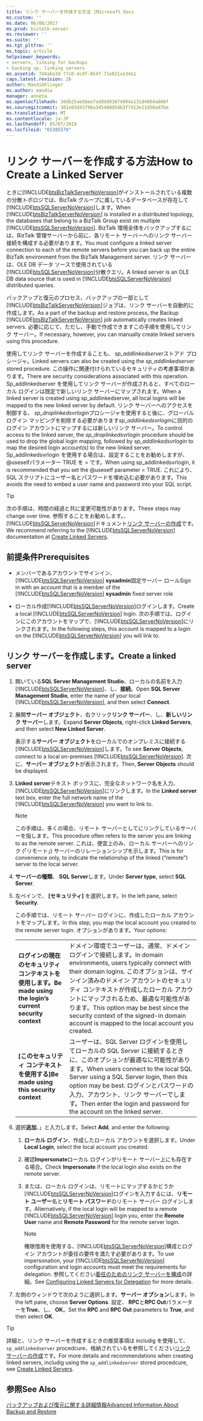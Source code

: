 ```yaml
---
title: リンク サーバーを作成する方法 |Microsoft Docs
ms.custom: ''
ms.date: 06/08/2017
ms.prod: biztalk-server
ms.reviewer: ''
ms.suite: ''
ms.tgt_pltfrm: ''
ms.topic: article
helpviewer_keywords:
- servers, linking for backups
- backing up, linking servers
ms.assetid: 7d4aba3d-77c0-4cdf-8547-71e821ce34a1
caps.latest.revision: 26
author: MandiOhlinger
ms.author: mandia
manager: anneta
ms.openlocfilehash: 3ddb25ae58ee7adddd936f4904a131d4064a608f
ms.sourcegitcommit: 381e83d43796a345488d54b3f7413e11d56ad7be
ms.translationtype: MT
ms.contentlocale: ja-JP
ms.lasthandoff: 05/07/2019
ms.locfileid: "65385570"
---
```

# <a name="how-to-create-a-linked-server"></a><span data-ttu-id="b7ad5-102">リンク サーバーを作成する方法</span><span class="sxs-lookup"><span data-stu-id="b7ad5-102">How to Create a Linked Server</span></span>
<span data-ttu-id="b7ad5-103">ときに[!INCLUDE[btsBizTalkServerNoVersion](../includes/btsbiztalkservernoversion-md.md)]がインストールされている複数の分散トポロジでは、BizTalk グループに属しているデータベースが存在して[!INCLUDE[btsSQLServerNoVersion](../includes/btssqlservernoversion-md.md)]します。</span><span class="sxs-lookup"><span data-stu-id="b7ad5-103">When [!INCLUDE[btsBizTalkServerNoVersion](../includes/btsbiztalkservernoversion-md.md)] is installed in a distributed topology, the databases that belong to a BizTalk Group exist on multiple [!INCLUDE[btsSQLServerNoVersion](../includes/btssqlservernoversion-md.md)].</span></span> <span data-ttu-id="b7ad5-104">BizTalk 環境全体をバックアップするには、BizTalk 管理サーバーから前に、各リモート サーバーへのリンク サーバー接続を構成する必要があります。</span><span class="sxs-lookup"><span data-stu-id="b7ad5-104">You must configure a linked server connection to each of the remote servers before you can back up the entire BizTalk environment from the BizTalk Management server.</span></span> <span data-ttu-id="b7ad5-105">リンク サーバーは、OLE DB データ ソースで使用されている[!INCLUDE[btsSQLServerNoVersion](../includes/btssqlservernoversion-md.md)]分散クエリ。</span><span class="sxs-lookup"><span data-stu-id="b7ad5-105">A linked server is an OLE DB data source that is used in [!INCLUDE[btsSQLServerNoVersion](../includes/btssqlservernoversion-md.md)] distributed queries.</span></span>  
  
 <span data-ttu-id="b7ad5-106">バックアップと復元のプロセス、バックアップの一部として[!INCLUDE[btsBizTalkServerNoVersion](../includes/btsbiztalkservernoversion-md.md)]ジョブは、リンク サーバーを自動的に作成します。</span><span class="sxs-lookup"><span data-stu-id="b7ad5-106">As a part of the backup and restore process, the Backup [!INCLUDE[btsBizTalkServerNoVersion](../includes/btsbiztalkservernoversion-md.md)] job automatically creates linked servers.</span></span> <span data-ttu-id="b7ad5-107">必要に応じて、ただし、手動で作成できますこの手順を使用してリンク サーバー。</span><span class="sxs-lookup"><span data-stu-id="b7ad5-107">If necessary, however, you can manually create linked servers using this procedure.</span></span>  
  
 <span data-ttu-id="b7ad5-108">使用してリンク サーバーを作成することも、 *sp_addlinkedserver*ストアド プロシージャ。</span><span class="sxs-lookup"><span data-stu-id="b7ad5-108">Linked servers can also be created using the *sp_addlinkedserver* stored procedure.</span></span> <span data-ttu-id="b7ad5-109">この操作に関連付けられているセキュリティの考慮事項があります。</span><span class="sxs-lookup"><span data-stu-id="b7ad5-109">There are security considerations associated with this operation.</span></span> <span data-ttu-id="b7ad5-110">Sp_addlinkedserver を使用してリンク サーバーが作成されると、すべてのローカル ログインは既定で新しいリンク サーバーにマップされます。</span><span class="sxs-lookup"><span data-stu-id="b7ad5-110">When a linked server is created using sp_addlinkedserver, all local logins will be mapped to the new linked server by default.</span></span> <span data-ttu-id="b7ad5-111">リンク サーバーへのアクセスを制御する、 *sp_droplinkedsvrlogin*プロシージャを使用すると後に、グローバル ログイン マッピングを削除する必要があります*sp_addlinkedsvrlogin*に目的のログイン アカウントにマップするには新しいリンク サーバー。</span><span class="sxs-lookup"><span data-stu-id="b7ad5-111">To control access to the linked server, the *sp_droplinkedsvrlogin* procedure should be used to drop the global login mapping, followed by *sp_addlinkedsvrlogin* to map the desired login account(s) to the new linked server.</span></span> <span data-ttu-id="b7ad5-112">Sp_addlinkedsvrlogin を使用する場合は、設定することをお勧めしますが、@useselfパラメーター TRUE を = です。</span><span class="sxs-lookup"><span data-stu-id="b7ad5-112">When using sp_addlinkedsvrlogin, it is recommended that you set the @useself parameter = TRUE.</span></span> <span data-ttu-id="b7ad5-113">これにより、SQL スクリプトにユーザー名とパスワードを埋め込む必要があります。</span><span class="sxs-lookup"><span data-stu-id="b7ad5-113">This avoids the need to embed a user name and password into your SQL script.</span></span>  

> [!TIP]
> <span data-ttu-id="b7ad5-114">次の手順は、時間の経過と共に変更可能性があります。</span><span class="sxs-lookup"><span data-stu-id="b7ad5-114">These steps may change over time.</span></span> <span data-ttu-id="b7ad5-115">参照することをお勧めします。、[!INCLUDE[btsSQLServerNoVersion](../includes/btssqlservernoversion-md.md)]ドキュメント[リンク サーバーの作成](https://docs.microsoft.com/sql/relational-databases/linked-servers/create-linked-servers-sql-server-database-engine)です。</span><span class="sxs-lookup"><span data-stu-id="b7ad5-115">We recommend referring to the [!INCLUDE[btsSQLServerNoVersion](../includes/btssqlservernoversion-md.md)] documentation at [Create Linked Servers](https://docs.microsoft.com/sql/relational-databases/linked-servers/create-linked-servers-sql-server-database-engine).</span></span>
  
## <a name="prerequisites"></a><span data-ttu-id="b7ad5-116">前提条件</span><span class="sxs-lookup"><span data-stu-id="b7ad5-116">Prerequisites</span></span>  
  
- <span data-ttu-id="b7ad5-117">メンバーであるアカウントでサインイン、 [!INCLUDE[btsSQLServerNoVersion](../includes/btssqlservernoversion-md.md)] **sysadmin**固定サーバー ロール</span><span class="sxs-lookup"><span data-stu-id="b7ad5-117">Sign in with an account that is a member of the [!INCLUDE[btsSQLServerNoVersion](../includes/btssqlservernoversion-md.md)] **sysadmin** fixed server role</span></span>  
  
- <span data-ttu-id="b7ad5-118">ローカル作成[!INCLUDE[btsSQLServerNoVersion](../includes/btssqlservernoversion-md.md)]ログインします。</span><span class="sxs-lookup"><span data-stu-id="b7ad5-118">Create a local [!INCLUDE[btsSQLServerNoVersion](../includes/btssqlservernoversion-md.md)] login.</span></span> <span data-ttu-id="b7ad5-119">次の手順では、ログインにこのアカウントをマップで、[!INCLUDE[btsSQLServerNoVersion](../includes/btssqlservernoversion-md.md)]にリンクされます。</span><span class="sxs-lookup"><span data-stu-id="b7ad5-119">In the following steps, this account is mapped to a login on the [!INCLUDE[btsSQLServerNoVersion](../includes/btssqlservernoversion-md.md)] you will link to.</span></span> 
  
## <a name="create-a-linked-server"></a><span data-ttu-id="b7ad5-120">リンク サーバーを作成します。</span><span class="sxs-lookup"><span data-stu-id="b7ad5-120">Create a linked server</span></span>
  
1. <span data-ttu-id="b7ad5-121">開いている**SQL Server Management Studio**、ローカルの名前を入力[!INCLUDE[btsSQLServerNoVersion](../includes/btssqlservernoversion-md.md)]、し、**接続**。</span><span class="sxs-lookup"><span data-stu-id="b7ad5-121">Open **SQL Server Management Studio**, enter the name of your local [!INCLUDE[btsSQLServerNoVersion](../includes/btssqlservernoversion-md.md)], and then select **Connect**.</span></span>  
  
2. <span data-ttu-id="b7ad5-122">展開**サーバー オブジェクト**、右クリック**リンク サーバー**、し、**新しいリンク サーバー**します。</span><span class="sxs-lookup"><span data-stu-id="b7ad5-122">Expand **Server Objects**, right-click **Linked Servers**, and then select **New Linked Server**.</span></span>  

   <span data-ttu-id="b7ad5-123">表示する**サーバー オブジェクト**をローカルでのオンプレミスに接続する[!INCLUDE[btsSQLServerNoVersion](../includes/btssqlservernoversion-md.md)]します。</span><span class="sxs-lookup"><span data-stu-id="b7ad5-123">To see **Server Objects**, connect to a local on-premises [!INCLUDE[btsSQLServerNoVersion](../includes/btssqlservernoversion-md.md)].</span></span> <span data-ttu-id="b7ad5-124">次に、**サーバー オブジェクト**が表示されます。</span><span class="sxs-lookup"><span data-stu-id="b7ad5-124">Then, **Server Objects** should be displayed.</span></span>
  
3. <span data-ttu-id="b7ad5-125">**Linked server**テキスト ボックスに、完全なネットワーク名を入力、[!INCLUDE[btsSQLServerNoVersion](../includes/btssqlservernoversion-md.md)]にリンクします。</span><span class="sxs-lookup"><span data-stu-id="b7ad5-125">In the **Linked server** text box, enter the full network name of the [!INCLUDE[btsSQLServerNoVersion](../includes/btssqlservernoversion-md.md)] you want to link to.</span></span>  
  
   > [!NOTE]
   >  <span data-ttu-id="b7ad5-126">この手順は、多くの場合、リモート サーバーとしてにリンクしているサーバーを指します。</span><span class="sxs-lookup"><span data-stu-id="b7ad5-126">This procedure often refers to the server you are linking to as the remote server.</span></span> <span data-ttu-id="b7ad5-127">これは、便宜上のみ、ローカル サーバーへのリンク (「リモート」) サーバーのリレーションシップを示します。</span><span class="sxs-lookup"><span data-stu-id="b7ad5-127">This is for convenience only, to indicate the relationship of the linked (“remote”) server to the local server.</span></span>  
  
4. <span data-ttu-id="b7ad5-128">**サーバーの種類**、 **SQL Server**します。</span><span class="sxs-lookup"><span data-stu-id="b7ad5-128">Under **Server type**, select **SQL Server**.</span></span>  
  
5. <span data-ttu-id="b7ad5-129">左ペインで、 **[セキュリティ]** を選択します。</span><span class="sxs-lookup"><span data-stu-id="b7ad5-129">In the left pane, select **Security**.</span></span> 

   <span data-ttu-id="b7ad5-130">この手順では、リモート サーバー ログインに、作成したローカル アカウントをマップします。</span><span class="sxs-lookup"><span data-stu-id="b7ad5-130">In this step, you map the local account you created to the remote server login.</span></span> <span data-ttu-id="b7ad5-131">オプションがあります。</span><span class="sxs-lookup"><span data-stu-id="b7ad5-131">Your options:</span></span> 
    
   | | | 
   |---|---|
   | <span data-ttu-id="b7ad5-132">**ログインの現在のセキュリティ コンテキストを使用します。**</span><span class="sxs-lookup"><span data-stu-id="b7ad5-132">**Be made using the login’s current security context**</span></span> | <span data-ttu-id="b7ad5-133">ドメイン環境でユーザーは、通常、ドメイン ログインで接続します。</span><span class="sxs-lookup"><span data-stu-id="b7ad5-133">In domain environments, users typically connect with their domain logins.</span></span> <span data-ttu-id="b7ad5-134">このオプションは、サインイン済みのドメイン アカウントのセキュリティ コンテキストが作成したローカル アカウントにマップされるため、最適な可能性があります。</span><span class="sxs-lookup"><span data-stu-id="b7ad5-134">This option may be best since the security context of the signed-in domain account is mapped to the local account you created.</span></span>|
   | <span data-ttu-id="b7ad5-135">**[このセキュリティ コンテキストを使用する]**</span><span class="sxs-lookup"><span data-stu-id="b7ad5-135">**Be made using this security context**</span></span> | <span data-ttu-id="b7ad5-136">ユーザーは、SQL Server ログインを使用してローカルの SQL Server に接続するときに、このオプションが最適なに可能性があります。</span><span class="sxs-lookup"><span data-stu-id="b7ad5-136">When users connect to the local SQL Server using a SQL Server login, then this option may be best.</span></span> <span data-ttu-id="b7ad5-137">ログインとパスワードの入力、アカウント、リンク サーバーでします。</span><span class="sxs-lookup"><span data-stu-id="b7ad5-137">Then enter the login and password for the account on the linked server.</span></span> |


6. <span data-ttu-id="b7ad5-138">選択**追加**、」と入力します。</span><span class="sxs-lookup"><span data-stu-id="b7ad5-138">Select **Add**, and enter the following:</span></span> 

   1. <span data-ttu-id="b7ad5-139">**ローカル ログイン**、作成したローカル アカウントを選択します。</span><span class="sxs-lookup"><span data-stu-id="b7ad5-139">Under **Local Login**, select the local account you created.</span></span> 
   2. <span data-ttu-id="b7ad5-140">確認**Impersonate**ローカル ログインがリモート サーバー上にも存在する場合。</span><span class="sxs-lookup"><span data-stu-id="b7ad5-140">Check **Impersonate** if the local login also exists on the remote server.</span></span> 
   3. <span data-ttu-id="b7ad5-141">または、ローカル ログインは、リモートにマップするかどうか[!INCLUDE[btsSQLServerNoVersion](../includes/btssqlservernoversion-md.md)]ログインを入力するには、**リモート ユーザー**名と**リモート パスワード**のリモート サーバー ログインします。</span><span class="sxs-lookup"><span data-stu-id="b7ad5-141">Alternatively, if the local login will be mapped to a remote [!INCLUDE[btsSQLServerNoVersion](../includes/btssqlservernoversion-md.md)] login you, enter the **Remote User** name and **Remote Password** for the remote server login.</span></span>  
  
      > [!NOTE]
      >  <span data-ttu-id="b7ad5-142">権限借用を使用する、[!INCLUDE[btsSQLServerNoVersion](../includes/btssqlservernoversion-md.md)]構成とログイン アカウントが委任の要件を満たす必要があります。</span><span class="sxs-lookup"><span data-stu-id="b7ad5-142">To use impersonation, your [!INCLUDE[btsSQLServerNoVersion](../includes/btssqlservernoversion-md.md)] configuration and login accounts must meet the requirements for delegation.</span></span> <span data-ttu-id="b7ad5-143">参照してください[委任のためのリンク サーバーを構成](https://msdn.microsoft.com/library/ms189580.aspx)の詳細。</span><span class="sxs-lookup"><span data-stu-id="b7ad5-143">See [Configuring Linked Servers for Delegation](https://msdn.microsoft.com/library/ms189580.aspx) for more details.</span></span>  

7. <span data-ttu-id="b7ad5-144">左側のウィンドウで次のように選択します。**サーバー オプション**します。</span><span class="sxs-lookup"><span data-stu-id="b7ad5-144">In the left pane, choose **Server Options**.</span></span> <span data-ttu-id="b7ad5-145">設定、 **RPC**と**RPC Out**パラメーターを**True**、し、 **OK**。</span><span class="sxs-lookup"><span data-stu-id="b7ad5-145">Set the **RPC** and **RPC Out** parameters to **True**, and then select **OK**.</span></span> 
 
> [!TIP]
> <span data-ttu-id="b7ad5-146">詳細と、リンク サーバーを作成するときの推奨事項は includig を使用して、 `sp_addlinkedserver` procedcure、格納されているを参照してください[リンク サーバーの作成](https://docs.microsoft.com/sql/relational-databases/linked-servers/create-linked-servers-sql-server-database-engine)です。</span><span class="sxs-lookup"><span data-stu-id="b7ad5-146">For more details and recommendations when creating linked servers, includig using the `sp_addlinkedserver` stored procedcure, see [Create Linked Servers](https://docs.microsoft.com/sql/relational-databases/linked-servers/create-linked-servers-sql-server-database-engine).</span></span>

  
## <a name="see-also"></a><span data-ttu-id="b7ad5-147">参照</span><span class="sxs-lookup"><span data-stu-id="b7ad5-147">See Also</span></span>  
 [<span data-ttu-id="b7ad5-148">バックアップおよび復元に関する詳細情報</span><span class="sxs-lookup"><span data-stu-id="b7ad5-148">Advanced Information About Backup and Restore</span></span>](../core/advanced-information-about-backup-and-restore1.md)